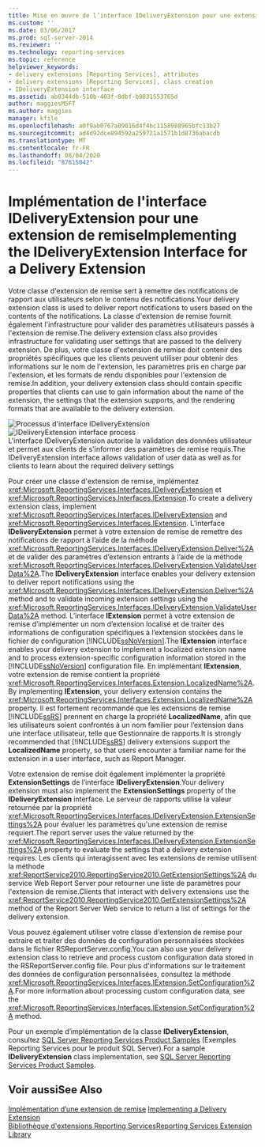 ```yaml
---
title: Mise en œuvre de l’interface IDeliveryExtension pour une extension de remise | Microsoft Docs
ms.custom: ''
ms.date: 03/06/2017
ms.prod: sql-server-2014
ms.reviewer: ''
ms.technology: reporting-services
ms.topic: reference
helpviewer_keywords:
- delivery extensions [Reporting Services], attributes
- delivery extensions [Reporting Services], class creation
- IDeliveryExtension interface
ms.assetid: ab0344db-510b-403f-8dbf-b9831553765d
author: maggiesMSFT
ms.author: maggies
manager: kfile
ms.openlocfilehash: a0f9ab0767a09016d4f4bc1158988965bfc13b27
ms.sourcegitcommit: ad4d92dce894592a259721a1571b1d8736abacdb
ms.translationtype: MT
ms.contentlocale: fr-FR
ms.lasthandoff: 08/04/2020
ms.locfileid: "87615042"
---
```

# <a name="implementing-the-ideliveryextension-interface-for-a-delivery-extension"></a><span data-ttu-id="7468d-102">Implémentation de l'interface IDeliveryExtension pour une extension de remise</span><span class="sxs-lookup"><span data-stu-id="7468d-102">Implementing the IDeliveryExtension Interface for a Delivery Extension</span></span>
  <span data-ttu-id="7468d-103">Votre classe d'extension de remise sert à remettre des notifications de rapport aux utilisateurs selon le contenu des notifications.</span><span class="sxs-lookup"><span data-stu-id="7468d-103">Your delivery extension class is used to deliver report notifications to users based on the contents of the notifications.</span></span> <span data-ttu-id="7468d-104">La classe d'extension de remise fournit également l'infrastructure pour valider des paramètres utilisateurs passés à l'extension de remise.</span><span class="sxs-lookup"><span data-stu-id="7468d-104">The delivery extension class also provides infrastructure for validating user settings that are passed to the delivery extension.</span></span> <span data-ttu-id="7468d-105">De plus, votre classe d'extension de remise doit contenir des propriétés spécifiques que les clients peuvent utiliser pour obtenir des informations sur le nom de l'extension, les paramètres pris en charge par l'extension, et les formats de rendu disponibles pour l'extension de remise.</span><span class="sxs-lookup"><span data-stu-id="7468d-105">In addition, your delivery extension class should contain specific properties that clients can use to gain information about the name of the extension, the settings that the extension supports, and the rendering formats that are available to the delivery extension.</span></span>  
  
 <span data-ttu-id="7468d-106">![Processus d'interface IDeliveryExtension](../../media/bk-ext-02.gif "Processus d'interface IDeliveryExtension")</span><span class="sxs-lookup"><span data-stu-id="7468d-106">![IDeliveryExtension interface process](../../media/bk-ext-02.gif "IDeliveryExtension interface process")</span></span>  
<span data-ttu-id="7468d-107">L'interface IDeliveryExtension autorise la validation des données utilisateur et permet aux clients de s'informer des paramètres de remise requis.</span><span class="sxs-lookup"><span data-stu-id="7468d-107">The IDeliveryExtension interface allows validation of user data as well as for clients to learn about the required delivery settings</span></span>  
  
 <span data-ttu-id="7468d-108">Pour créer une classe d'extension de remise, implémentez <xref:Microsoft.ReportingServices.Interfaces.IDeliveryExtension> et <xref:Microsoft.ReportingServices.Interfaces.IExtension>.</span><span class="sxs-lookup"><span data-stu-id="7468d-108">To create a delivery extension class, implement <xref:Microsoft.ReportingServices.Interfaces.IDeliveryExtension> and <xref:Microsoft.ReportingServices.Interfaces.IExtension>.</span></span> <span data-ttu-id="7468d-109">L’interface **IDeliveryExtension** permet à votre extension de remise de remettre des notifications de rapport à l’aide de la méthode <xref:Microsoft.ReportingServices.Interfaces.IDeliveryExtension.Deliver%2A> et de valider des paramètres d’extension entrants à l’aide de la méthode <xref:Microsoft.ReportingServices.Interfaces.IDeliveryExtension.ValidateUserData%2A>.</span><span class="sxs-lookup"><span data-stu-id="7468d-109">The **IDeliveryExtension** interface enables your delivery extension to deliver report notifications using the <xref:Microsoft.ReportingServices.Interfaces.IDeliveryExtension.Deliver%2A> method and to validate incoming extension settings using the <xref:Microsoft.ReportingServices.Interfaces.IDeliveryExtension.ValidateUserData%2A> method.</span></span> <span data-ttu-id="7468d-110">L’interface **IExtension** permet à votre extension de remise d’implémenter un nom d’extension localisé et de traiter des informations de configuration spécifiques à l’extension stockées dans le fichier de configuration [!INCLUDE[ssNoVersion](../../../includes/ssnoversion-md.md)].</span><span class="sxs-lookup"><span data-stu-id="7468d-110">The **IExtension** interface enables your delivery extension to implement a localized extension name and to process extension-specific configuration information stored in the [!INCLUDE[ssNoVersion](../../../includes/ssnoversion-md.md)] configuration file.</span></span> <span data-ttu-id="7468d-111">En implémentant **IExtension**, votre extension de remise contient la propriété <xref:Microsoft.ReportingServices.Interfaces.Extension.LocalizedName%2A>.</span><span class="sxs-lookup"><span data-stu-id="7468d-111">By implementing **IExtension**, your delivery extension contains the <xref:Microsoft.ReportingServices.Interfaces.Extension.LocalizedName%2A> property.</span></span> <span data-ttu-id="7468d-112">Il est fortement recommandé que les extensions de remise [!INCLUDE[ssRS](../../../includes/ssrs.md)] prennent en charge la propriété **LocalizedName**, afin que les utilisateurs soient confrontés à un nom familier pour l’extension dans une interface utilisateur, telle que Gestionnaire de rapports.</span><span class="sxs-lookup"><span data-stu-id="7468d-112">It is strongly recommended that [!INCLUDE[ssRS](../../../includes/ssrs.md)] delivery extensions support the **LocalizedName** property, so that users encounter a familiar name for the extension in a user interface, such as Report Manager.</span></span>  
  
 <span data-ttu-id="7468d-113">Votre extension de remise doit également implémenter la propriété **ExtensionSettings** de l’interface **IDeliveryExtension**.</span><span class="sxs-lookup"><span data-stu-id="7468d-113">Your delivery extension must also implement the **ExtensionSettings** property of the **IDeliveryExtension** interface.</span></span> <span data-ttu-id="7468d-114">Le serveur de rapports utilise la valeur retournée par la propriété <xref:Microsoft.ReportingServices.Interfaces.IDeliveryExtension.ExtensionSettings%2A> pour évaluer les paramètres qu'une extension de remise requiert.</span><span class="sxs-lookup"><span data-stu-id="7468d-114">The report server uses the value returned by the <xref:Microsoft.ReportingServices.Interfaces.IDeliveryExtension.ExtensionSettings%2A> property to evaluate the settings that a delivery extension requires.</span></span> <span data-ttu-id="7468d-115">Les clients qui interagissent avec les extensions de remise utilisent la méthode <xref:ReportService2010.ReportingService2010.GetExtensionSettings%2A> du service Web Report Server pour retourner une liste de paramètres pour l'extension de remise.</span><span class="sxs-lookup"><span data-stu-id="7468d-115">Clients that interact with delivery extensions use the <xref:ReportService2010.ReportingService2010.GetExtensionSettings%2A> method of the Report Server Web service to return a list of settings for the delivery extension.</span></span>  
  
 <span data-ttu-id="7468d-116">Vous pouvez également utiliser votre classe d'extension de remise pour extraire et traiter des données de configuration personnalisées stockées dans le fichier RSReportServer.config.</span><span class="sxs-lookup"><span data-stu-id="7468d-116">You can also use your delivery extension class to retrieve and process custom configuration data stored in the RSReportServer.config file.</span></span> <span data-ttu-id="7468d-117">Pour plus d'informations sur le traitement des données de configuration personnalisées, consultez la méthode <xref:Microsoft.ReportingServices.Interfaces.IExtension.SetConfiguration%2A>.</span><span class="sxs-lookup"><span data-stu-id="7468d-117">For more information about processing custom configuration data, see the <xref:Microsoft.ReportingServices.Interfaces.IExtension.SetConfiguration%2A> method.</span></span>  
  
 <span data-ttu-id="7468d-118">Pour un exemple d’implémentation de la classe **IDeliveryExtension**, consultez [SQL Server Reporting Services Product Samples](https://go.microsoft.com/fwlink/?LinkId=177889) (Exemples Reporting Services pour le produit SQL Server).</span><span class="sxs-lookup"><span data-stu-id="7468d-118">For a sample **IDeliveryExtension** class implementation, see [SQL Server Reporting Services Product Samples](https://go.microsoft.com/fwlink/?LinkId=177889).</span></span>  
  
## <a name="see-also"></a><span data-ttu-id="7468d-119">Voir aussi</span><span class="sxs-lookup"><span data-stu-id="7468d-119">See Also</span></span>  
 <span data-ttu-id="7468d-120">[Implémentation d’une extension de remise](../delivery-extension/implementing-a-delivery-extension.md) </span><span class="sxs-lookup"><span data-stu-id="7468d-120">[Implementing a Delivery Extension](../delivery-extension/implementing-a-delivery-extension.md) </span></span>  
 [<span data-ttu-id="7468d-121">Bibliothèque d'extensions Reporting Services</span><span class="sxs-lookup"><span data-stu-id="7468d-121">Reporting Services Extension Library</span></span>](../reporting-services-extension-library.md)  
  
  
